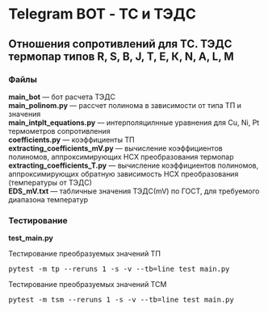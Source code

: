 <h1>Telegram BOT - ТС и ТЭДС</h1>
<h2>Отношения сопротивлений для ТС. ТЭДС термопар типов R, S, В, J, Т, Е, К, N, A, L, М</h2>

<h3>Файлы</h3>
<p>
<b>main_bot</b> — бот расчета ТЭДС <br>
<b>main_polinom.py</b> — рассчет полинома в зависимости от типа ТП и значения<br>
<b>main_intplt_equations.py</b> — интерполяцилнные уравнения для Cu, Ni, Pt термометров сопротивления<br>
<b>coefficients.py</b> — коэффициенты ТП<br>
<b>extracting_coefficients_mV.py</b> — вычисление коэффициентов полиномов, аппроксимирующих НСХ преобразования термопар<br>
<b>extracting_coefficients_T.py</b> — вычисление коэффициентов полиномов, аппроксимирующих обратную зависимость НСХ преобразования (температуры от ТЭДС)<br>
<b>EDS_mV.txt</b> — табличные значения ТЭДС(mV) по ГОСТ, для требуемого диапазона температур
</p>

<h3>Тестирование</h3>
<p>
<b>test_main.py</b> <br>
</p>
Тестирование преобразуемых значений ТП
<pre>pytest -m tp --reruns 1 -s -v --tb=line test_main.py</pre>
Тестирование преобразуемых значений ТСМ
<pre>pytest -m tsm --reruns 1 -s -v --tb=line test_main.py</pre>
